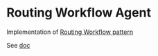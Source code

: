 # Routing Workflow Agent

Implementation of [Routing Workflow pattern](https://javaaidev.com/docs/agentic-patterns/patterns/routing-workflow)

See [doc](https://javaaidev.com/docs/agentic-patterns/reference-implementation/routing-workflow-agent)